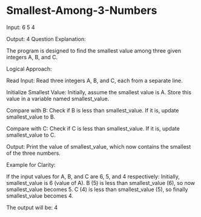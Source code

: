 # Smallest-Among-3-Numbers

Input: 6 5 4

Output: 4
Question Explanation:

The program is designed to find the smallest value among three given integers A, B, and C.

Logical Approach:

Read Input:
Read three integers A, B, and C, each from a separate line.

Initialize Smallest Value:
Initially, assume the smallest value is A. Store this value in a variable named smallest_value.

Compare with B:
Check if B is less than smallest_value. If it is, update smallest_value to B.

Compare with C:
Check if C is less than smallest_value. If it is, update smallest_value to C.

Output:
Print the value of smallest_value, which now contains the smallest of the three numbers.

Example for Clarity:

If the input values for A, B, and C are 6, 5, and 4 respectively:
Initially, smallest_value is 6 (value of A).
B (5) is less than smallest_value (6), so now smallest_value becomes 5.
C (4) is less than smallest_value (5), so finally smallest_value becomes 4.

The output will be: 4
